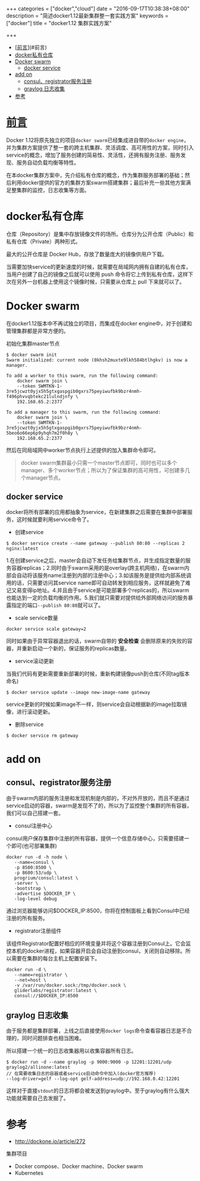 +++
categories = ["docker","cloud"]
date = "2016-09-17T10:38:38+08:00"
description = "简述docker1.12最新集群整一套实践方案"
keywords = ["docker"]
title = "docker1.12 集群实践方案"

+++

<!-- TOC depthFrom:1 depthTo:6 withLinks:1 updateOnSave:1 orderedList:0 -->

- [[前言](#)](#前言)
- [docker私有仓库](#docker私有仓库)
- [Docker swarm](#docker-swarm)
	- [docker service](#docker-service)
- [add on](#add-on)
	- [consul、registrator服务注册](#consulregistrator服务注册)
	- [graylog 日志收集](#graylog-日志收集)
- [参考](#参考)

<!-- /TOC -->

# [前言](#)

Docker 1.12将原先独立的项目`docker swarm`已经集成进自带的`docker engine`，并为集群方案提供了整一套的跨主机集群、灵活调度、高可用性的方案，同时引入service的概念，增加了服务创建的简易性、灵活性，还拥有服务注册、服务发现、服务自动负载均衡等特性。

在本docker集群方案中，先介绍私有仓库的概念，作为集群服务部署的基础；然后利用docker提供的官方的集群方案swarm搭建集群；最后补充一些其他方案满足整集群的监控，日志收集等方面。

# docker私有仓库

仓库（Repository）是集中存放镜像文件的场所。仓库分为公开仓库（Public）和私有仓库（Private）两种形式。

最大的公开仓库是 Docker Hub，存放了数量庞大的镜像供用户下载。

当需要加快service的更新速度的时候，就需要在局域网内拥有自建的私有仓库，当用户创建了自己的镜像之后就可以使用 push 命令将它上传到私有仓库，这样下次在另外一台机器上使用这个镜像时候，只需要从仓库上 pull 下来就可以了。

# Docker swarm

在docker1.12版本中不再试独立的项目，而集成在docker engine中，对于创建和管理集群都是非常方便的。

初始化集群master节点
```
$ docker swarm init
Swarm initialized: current node (0khsh2muxte9lkh584btlhgkv) is now a manager.

To add a worker to this swarm, run the following command:
    docker swarm join \
    --token SWMTKN-1-3re5jcwzt0yjx5h5gtxgaspgib0gxrs75peyiwufbk9bzr4nmh-f496phvvqbtekc21lulndjnfy \
    192.168.65.2:2377

To add a manager to this swarm, run the following command:
    docker swarm join \
    --token SWMTKN-1-3re5jcwzt0yjx5h5gtxgaspgib0gxrs75peyiwufbk9bzr4nmh-5beo6o66ep6p9yhqh7m2f0h8y \
    192.168.65.2:2377
```
然后在同局域网中worker节点执行上述提供的加入集群命令即可。

> docker swarm集群最小只需一个master节点即可，同时也可以多个manager、多个worker节点；所以为了保证集群的高可用性，可创建多几个manager节点。

## docker service

docker将所有部署的应用都抽象为service，在新建集群之后需要在集群中部署服务，这时候就要利用service命令了。

+ 创建service
```
$ docker service create --name gateway --publish 80:80 --replicas 2 nginx:latest
```
1.在创建service之后，master会自动下发任务给集群节点，并生成指定数量的服务容器replicas；2.同时由于swarm采用的是overlay(跨主机网络)，在swarm内部会自动将该服务name注册到内部的注册中心；3.如该服务是提供给内部系统调用的话，只需要访问其service name即可自动转发到相应服务，这样就避免了难记又易变得ip地址。4.并且由于service是可能部署多个replicas的，所以swarm也能达到一定的负载均衡的作用。5.我们就只需要对提供给外部网络访问的服务暴露指定的端口`--publish 80:80`就可以了。

+ scale service数量
```
docker service scale gateway=2
```
同时如果由于异常容器退出的话，swarm自带的 **安全检查** 会删除原来的失败的容器，并重新启动一个新的，保证服务的replicas数量。

+ service滚动更新

当我们代码有更新需要重新部署的时候，重新构建镜像push到仓库(不同tag版本命名)
```
$ docker service update --image new-image-name gateway
```
service更新的时候如果image不一样，则service会自动根据新的image拉取镜像，进行滚动更新。

+ 删除service
```
$ docker service rm gateway
```

# add on

## consul、registrator服务注册

由于swarm内部的服务注册和发现机制是内部的，不对外开放的，而且不是通过service启动的容器，swarm是发现不了的，所以为了监控整个集群的所有容器，我们可以自己搭建一套。

+ consul注册中心

consul用户保存集群中注册的所有容器，提供一个信息存储中心，只需要搭建一个即可(也可部署集群)
```
docker run -d -h node \
   --name=consul \
   -p 8500:8500 \
   -p 8600:53/udp \
   progrium/consul:latest \
   -server \
   -bootstrap \
   -advertise $DOCKER_IP \
   -log-level debug
```
通过浏览器能够访问$DOCKER_IP:8500，你将在控制面板上看到Consul中已经注册的所有服务。

+ registrator注册组件

该组件Registrator配置好相应的环境变量并将这个容器注册到Consul上。它会监控本机的docker进程，如果容器开启会自动注册到consul，关闭则自动移除。所以需要在集群的每台主机上配置安装下。
```
docker run -d \
   --name=registrator \
   --net=host \
   -v /var/run/docker.sock:/tmp/docker.sock \
   gliderlabs/registrator:latest \
   consul://$DOCKER_IP:8500
```

## graylog 日志收集

由于服务都是集群部署，上线之后直接使用`docker logs`命令查看容器日志是不合理的，同时问题排查也相当困难。

所以搭建一个统一的日志收集器用以收集容器所有日志。
```
$ docker run -d --name graylog -p 9000:9000 -p 12201:12201/udp graylog2/allinone:latest
// 在需要收集日志的容器或者service启动命令中加入(docker官方推荐)
--log-driver=gelf --log-opt gelf-address=udp://192.168.0.42:12201
```
这样对于直接`stdout`的日志将都会被发送到graylog中。至于graylog有什么强大功能就需要自己去发掘了。

# 参考

+ http://dockone.io/article/272

集群项目
   * Docker compose、Docker machine、Docker swarm
   * Kubernetes
